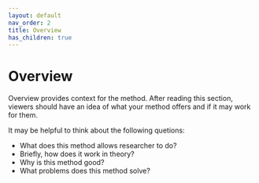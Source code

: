 ```yaml
---
layout: default
nav_order: 2
title: Overview
has_children: true
---
```

# Overview

Overview provides context for the method. After reading this section, viewers should have an idea of what your method offers and if it may work for them.

It may be helpful to think about the following quetions:

- What does this method allows researcher to do?
- Briefly, how does it work in theory? 
- Why is this method good? 
- What problems does this method solve?